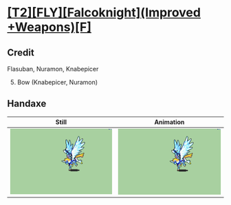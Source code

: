 # [\[T2\]\[FLY\]\[Falcoknight\]\(Improved +Weapons\)\[F\]](../)

## Credit

Flasuban, Nuramon, Knabepicer

5. Bow (Knabepicer, Nuramon)
	
## Handaxe

| Still | Animation |
| :---: | :-------: |
| ![Handaxe still](./Handaxe_000.png) | ![Handaxe animation](./Handaxe.gif) |
